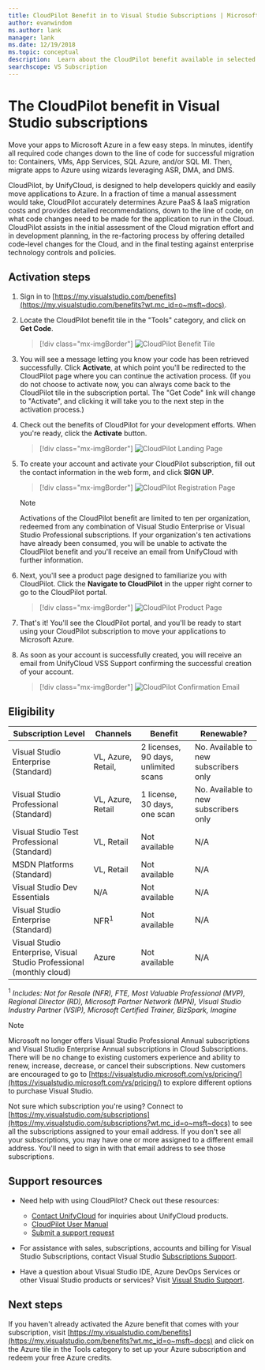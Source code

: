 ```yaml
---
title: CloudPilot Benefit in to Visual Studio Subscriptions | Microsoft Docs
author: evanwindom
ms.author: lank
manager: lank
ms.date: 12/19/2018
ms.topic: conceptual
description:  Learn about the CloudPilot benefit available in selected Visual Studio subscriptions
searchscope: VS Subscription
---
```


# The CloudPilot benefit in Visual Studio subscriptions

Move your apps to Microsoft Azure in a few easy steps. In minutes, identify all required code changes down to the line of code for successful migration to: Containers, VMs, App Services, SQL Azure, and/or SQL MI. Then, migrate apps to Azure using wizards leveraging ASR, DMA, and DMS.

CloudPilot, by UnifyCloud, is designed to help developers quickly and easily move applications to Azure.  In a fraction of time a manual assessment would take, CloudPilot accurately determines Azure PaaS & IaaS migration costs and provides detailed recommendations, down to the line of code, on what code changes need to be made for the application to run in the Cloud. CloudPilot assists in the initial assessment of the Cloud migration effort and in development planning, in the re-factoring process by offering detailed code-level changes for the Cloud, and in the final testing against enterprise technology controls and policies.

## Activation steps

1. Sign in to [https://my.visualstudio.com/benefits](https://my.visualstudio.com/benefits?wt.mc_id=o~msft~docs).

2. Locate the CloudPilot benefit tile in the "Tools" category, and click on **Get Code**.

   > [!div class="mx-imgBorder"]
   > ![CloudPilot Benefit Tile](_img/vs-cloudpilot/vs-cloudpilot-tile-ent.png)

0. You will see a message letting you know your code has been retrieved successfully.  Click **Activate**, at which point you'll be redirected to the CloudPilot page where you can continue the activation process.  (If you do not choose to activate now, you can always come back to the CloudPilot tile in the subscription portal.  The "Get Code" link will change to "Activate", and clicking it will take you to the next step in the activation process.)

0. Check out the benefits of CloudPilot for your development efforts.  When you're ready, click the **Activate** button.

   > [!div class="mx-imgBorder"]
   > ![CloudPilot Landing Page](_img/vs-cloudpilot/vs-cloudpilot-landing.png)

0. To create your account and activate your CloudPilot subscription, fill out the contact information in the web form, and click **SIGN UP**.

   > [!div class="mx-imgBorder"]
   > ![CloudPilot Registration Page](_img/vs-cloudpilot/vs-cloudpilot-register.png)

   > [!NOTE]
   > Activations of the CloudPilot benefit are limited to ten per organization, redeemed from any combination of Visual Studio Enterprise or Visual Studio Professional subscriptions.  If your organization's ten activations have already been consumed, you will be unable to activate the CloudPilot benefit and you'll receive an email from UnifyCloud with further information.

 0. Next, you'll see a product page designed to familiarize you with CloudPilot.  Click the **Navigate to CloudPilot** in the upper right corner to go to the CloudPilot portal.

    > [!div class="mx-imgBorder"]
    > ![CloudPilot Product Page](_img/vs-cloudpilot/vs-cloudpilot-navigate.png)

0.  That's it!  You'll see the CloudPilot portal, and you'll be ready to start using your CloudPilot subscription to move your applications to Microsoft Azure.

0.  As soon as your account is successfully created, you will receive an email from UnifyCloud VSS Support confirming the successful creation of your account.

    > [!div class="mx-imgBorder"]
    > ![CloudPilot Confirmation Email](_img/vs-cloudpilot/vs-cloudpilot-email.png)


## Eligibility

| Subscription Level                                                 |     Channels                                            | Benefit                                                          | Renewable?    |
|--------------------------------------------------------------------|---------------------------------------------------------|------------------------------------------------------------------|---------------|
| Visual Studio Enterprise (Standard)   | VL, Azure, Retail, | 2 licenses, 90 days, unlimited scans       |  No.  Available to new subscribers only          |
| Visual Studio Professional (Standard) | VL, Azure, Retail                                       | 1 license, 30 days, one scan                                                            |  No.  Available to new subscribers only           |
| Visual Studio Test Professional (Standard)                         | VL, Retail                                              | Not available                                             |  N/A           |
| MSDN Platforms (Standard)                                          | VL, Retail                                              | Not available                                              |  N/A          |
| Visual Studio Dev Essentials | N/A  | Not available | N/A |
| Visual Studio Enterprise (Standard)  | NFR<sup>1</sup> |Not available  | N/A |
| Visual Studio Enterprise, Visual Studio Professional (monthly cloud) | Azure | Not available | N/A |



<sup>1</sup>  *Includes:  Not for Resale (NFR), FTE, Most Valuable Professional (MVP), Regional Director (RD), Microsoft Partner Network (MPN), Visual Studio Industry Partner (VSIP), Microsoft Certified Trainer, BizSpark, Imagine*


> [!NOTE]
> Microsoft no longer offers Visual Studio Professional Annual subscriptions and Visual Studio Enterprise Annual subscriptions in Cloud Subscriptions. There will be no change to existing customers experience and ability to renew, increase, decrease, or cancel their subscriptions. New customers are encouraged to go to [https://visualstudio.microsoft.com/vs/pricing/](https://visualstudio.microsoft.com/vs/pricing/) to explore different options to purchase Visual Studio.


Not sure which subscription you're using?  Connect to [https://my.visualstudio.com/subscriptions](https://my.visualstudio.com/subscriptions?wt.mc_id=o~msft~docs) to see all the subscriptions assigned to your email address. If you don't see all your subscriptions, you may have one or more assigned to a different email address.  You'll need to sign in with that email address to see those subscriptions.

## Support resources
-  Need help with using CloudPilot?  Check out these resources:
    - [Contact UnifyCloud](https://www.unifycloud.com/contacts/) for inquiries about UnifyCloud products.
    - [CloudPilot User Manual](https://www.cloudatlasinc.com/cloudpilot/doc/CloudPilot-User-Manual.pdf )
    - [Submit a support request](https://support.datacamp.com/hc/requests/new)

-  For assistance with sales, subscriptions, accounts and billing for Visual Studio Subscriptions, contact Visual Studio [Subscriptions Support](https://visualstudio.microsoft.com/subscriptions/support/).
-  Have a question about Visual Studio IDE, Azure DevOps Services or other Visual Studio products or services?  Visit [Visual Studio Support](https://visualstudio.microsoft.com/support/).

## Next steps

If you haven't already activated the Azure benefit that comes with your subscription, visit [https://my.visualstudio.com/benefits](https://my.visualstudio.com/benefits?wt.mc_id=o~msft~docs) and click on the Azure tile in the Tools category to set up your Azure subscription and redeem your free Azure credits.